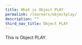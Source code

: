 ```yaml
---
title: What is Object PLAY
permalink: /learners/objectplay/
description: ""
third_nav_title: Object PLAY
---
```



This is Object PLAY.